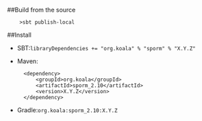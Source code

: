 ##Build from the source

        >sbt publish-local

##Install
+ SBT:`libraryDependencies += "org.koala" % "sporm" % "X.Y.Z"`

+ Maven:

        <dependency>
            <groupId>org.koala</groupId>
            <artifactId>sporm_2.10</artifactId>
            <version>X.Y.Z</version>
        </dependency>

+ Gradle:`org.koala:sporm_2.10:X.Y.Z`


